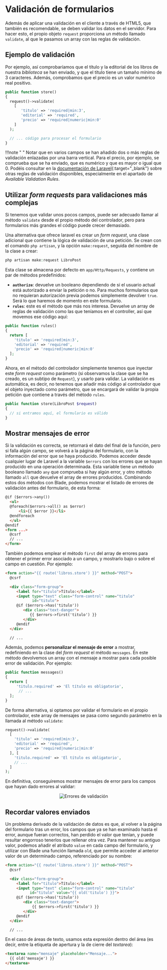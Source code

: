 # Validación de formularios

Además de aplicar una validación en el cliente a través de HTML5, que también es recomendable, se deben validar los datos en el servidor. Para hacer esto, el propio objeto `request` proporciona un método llamado `validate`, al que le pasamos un array con las reglas de validación.

## Ejemplo de validación

Por ejemplo, así comprobaríamos que el título y la editorial de los libros de nuestra *biblioteca* se han enviado, y que el título tiene un tamaño mínimo de 3 caracteres. Además, comprobamos que el precio es un valor numérico real positivo.

```php
public function store()
{
  request()->validate(
    [
       'titulo' => 'required|min:3',
       'editorial' => 'required',
       'precio' => 'required|numeric|min:0'
    ]
  );

  // ... código para procesar el formulario
}
```

!!!note " "
	Notar que en varios campos se han añadido dos o más reglas de validación enlazadas por una barra vertical. Para el precio, por ejemplo, se comprueba que se ha enviado, que es numérico y que es mayor o igual que 0. Podéis consultar en la [documentación de Laravel](https://laravel.com/docs/validation){:target="_blank"} sobre otras reglas de validación disponibles, especialmente en el apartado de *Available Validation Rules*.



## Utilizar *form requests* para validaciones más complejas

Si tenemos que validar unos pocos campos, puede ser adecuado llamar al método `validate` desde el propio método del controlador, pero para formularios más grandes el código puede crecer demasiado.

Una alternativa que ofrece laravel es crear un *form request*, una clase adicional que contiene la lógica de validación de una petición. Se crean con el comando `php artisan`, y la opción `make:request`, seguida del nombre de la clase a crear:

```php
php artisan make:request LibroPost
```

Esta clase se almacena por defecto en `app/Http/Requests`, y contiene un par de métodos predefinidos:

- **`authorize`**: devuelve un booleano dependiendo de si el usuario actual está autorizado a enviar la petición o no. Para muchos formularios que no requieran autorización previa podemos simplemente devolver `true`. Será lo que haremos de momento en este formulario.
- **`rules`**: este es el método que más nos interesa. Devuelve un array de reglas de validación como las que teníamos en el controller, así que movemos ese código aquí:

```php
public function rules()
{
  return [
    'titulo' => 'required|min:3',
    'editorial' => 'required',
    'precio' => 'required|numeric|min:0'
  ];
}
```

Ahora, en el método del controlador simplemente tenemos que inyectar este *form request* como parámetro (si observamos la clase que se ha creado, es un subtipo de `Request`), y usarlo para validar. La validación es automática, es decir, no tenemos que añadir más código al controlador que el objeto inyectado como parámetro, que se encargará de validar la propia petición que contiene a través del método `rules`.

```php
public function store(LibroPost $request)
{
  // si entramos aquí, el formulario es válido
}
```



## Mostrar mensajes de error

Si la validación es correcta, se retornará el dato del final de la función, pero si falla algún campo, se volverá a la página del formulario, con la información del error que se haya producido. Podemos acceder desde cualquier lugar de Laravel a la variable `$errors` con los errores que se hayan producido en una operación determinada. Esta variable tiene un método booleano llamado `any` que comprueba si hay algún error, y otro método llamado `all` que devuelve el array de errores producidos. Combinando estos dos métodos con Blade, podemos mostrar el listado de errores de validación antes del formulario, de esta forma:

```html
@if ($errors->any())
  <ul>
  @foreach($errors->all() as $error)
      <li>{{ $error }}</li>
  @endforeach
  </ul>
@endif
<form ...>
  @csrf
  // ...
</form>
```

También podemos emplear el método `first` del array de errores para obtener el primer error asociado a un campo, y mostrarlo bajo o sobre el campo en cuestión. Por ejemplo:

```html
<form action="{{ route('libros.store') }}" method="POST">
  @csrf

  <div class="form-group">
     <label for="titulo">Título:</label>
     <input type="text" class="form-control" name="titulo" 
            id="titulo">
     @if ($errors->has('titulo'))
        <div class="text-danger">
           {{ $errors->first('titulo') }}
        </div>
     @endif
  </div>

  // ...
```

Además, podemos **personalizar el mensaje de error** a mostrar, redefiniendo en la clase del *form request* el método `messages`. En este método devolvemos un array con el mensaje a mostrar para cada posible error de validación. Por ejemplo:

```php
public function messages()
{
  return [
     'titulo.required' => 'El título es obligatorio',
      // ...
  ];
}
```

De forma alternativa, si optamos por validar el formulario en el propio controlador, este array de mensajes se pasa como segundo parámetro en la llamada al método `validate`:

```php
request()->validate(
  [
    'titulo' => 'required|min:3',
    'editorial' => 'required',
    'precio' => 'required|numeric|min:0'
  ], [
    'titulo.required' => 'El título es obligatorio',
    // ...
  ]
);
```

En definitiva, conseguiremos mostrar mensajes de error para los campos que hayan dado errores al validar:

<div style="text-align: center;"><img src="../../img/ud10/errores_validacion.png" alt="Errores de validación" style="max-width: 85%;" /></div>

## Recordar valores enviados

Un problema derivado de la validación de datos es que, al volver a la página del formulario tras un error, los campos que ya se han examinado hasta el error, aunque fueran correctos, han perdido el valor que tenían, y puede resultar engorroso tenerlos que rellenar otra vez. Para mantener su antiguo valor, podemos añadir el atributo `value` en cada campo del formulario, y utilizar con Blade una función llamada `old`, que permite acceder al anterior valor de un determinado campo, referenciado por su nombre:

```html
<form action="{{ route('libros.store') }}" method="POST">
  @csrf

  <div class="form-group">
     <label for="titulo">Título:</label>
     <input type="text" class="form-control" name="titulo" 
           id="titulo" value="{{ old('titulo') }}">
     @if ($errors->has('titulo'))
        <div class="text-danger">
            {{ $errors->first('titulo') }}
        </div>
     @endif
  </div>

  // ...
```

En el caso de áreas de texto, usamos esta expresión dentro del área (es decir, entre la etiqueta de apertura y la de cierre del *textarea*):

```html
<textarea name="mensaje" placeholder="Mensaje...">
  {{ old('mensaje') }}
</textarea>
```
